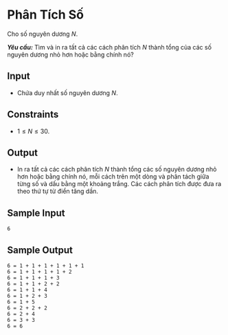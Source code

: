 # Phân Tích Số

Cho số nguyên dương $N$.

***Yêu cầu:*** Tìm và in ra tất cả các cách phân tích $N$ thành tổng của các số nguyên dương nhỏ hơn hoặc bằng chính nó?

## Input

- Chứa duy nhất số nguyên dương $N$.

## Constraints

- $1 \le N \le 30$.

## Output

- In ra tất cả các cách phân tích $N$ thành tổng các số nguyên dương nhỏ hơn hoặc bằng chính nó, mỗi cách trên một dòng và phân tách giữa từng số và dấu bằng một khoảng trắng. Các cách phân tích được đưa ra theo thứ tự từ điển tăng dần.

## Sample Input

```
6
```

## Sample Output

```
6 = 1 + 1 + 1 + 1 + 1 + 1
6 = 1 + 1 + 1 + 1 + 2
6 = 1 + 1 + 1 + 3
6 = 1 + 1 + 2 + 2
6 = 1 + 1 + 4
6 = 1 + 2 + 3
6 = 1 + 5
6 = 2 + 2 + 2
6 = 2 + 4
6 = 3 + 3
6 = 6
```

